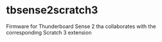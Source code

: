 # tbsense2scratch3
Firmware for Thunderboard Sense 2 tha collaborates with the corresponding Scratch 3 extension
